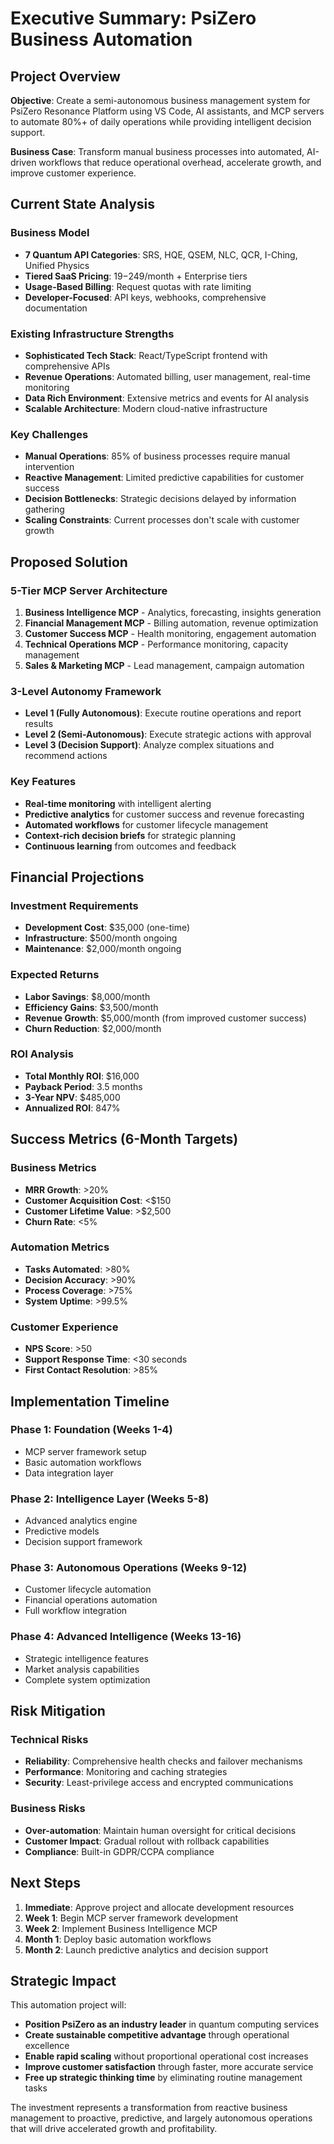 # Executive Summary: PsiZero Business Automation

## Project Overview

**Objective**: Create a semi-autonomous business management system for PsiZero Resonance Platform using VS Code, AI assistants, and MCP servers to automate 80%+ of daily operations while providing intelligent decision support.

**Business Case**: Transform manual business processes into automated, AI-driven workflows that reduce operational overhead, accelerate growth, and improve customer experience.

## Current State Analysis

### Business Model
- **7 Quantum API Categories**: SRS, HQE, QSEM, NLC, QCR, I-Ching, Unified Physics
- **Tiered SaaS Pricing**: $19-$249/month + Enterprise tiers
- **Usage-Based Billing**: Request quotas with rate limiting
- **Developer-Focused**: API keys, webhooks, comprehensive documentation

### Existing Infrastructure Strengths
- **Sophisticated Tech Stack**: React/TypeScript frontend with comprehensive APIs
- **Revenue Operations**: Automated billing, user management, real-time monitoring
- **Data Rich Environment**: Extensive metrics and events for AI analysis
- **Scalable Architecture**: Modern cloud-native infrastructure

### Key Challenges
- **Manual Operations**: 85% of business processes require manual intervention
- **Reactive Management**: Limited predictive capabilities for customer success
- **Decision Bottlenecks**: Strategic decisions delayed by information gathering
- **Scaling Constraints**: Current processes don't scale with customer growth

## Proposed Solution

### 5-Tier MCP Server Architecture
1. **Business Intelligence MCP** - Analytics, forecasting, insights generation
2. **Financial Management MCP** - Billing automation, revenue optimization
3. **Customer Success MCP** - Health monitoring, engagement automation
4. **Technical Operations MCP** - Performance monitoring, capacity management
5. **Sales & Marketing MCP** - Lead management, campaign automation

### 3-Level Autonomy Framework
- **Level 1 (Fully Autonomous)**: Execute routine operations and report results
- **Level 2 (Semi-Autonomous)**: Execute strategic actions with approval
- **Level 3 (Decision Support)**: Analyze complex situations and recommend actions

### Key Features
- **Real-time monitoring** with intelligent alerting
- **Predictive analytics** for customer success and revenue forecasting
- **Automated workflows** for customer lifecycle management
- **Context-rich decision briefs** for strategic planning
- **Continuous learning** from outcomes and feedback

## Financial Projections

### Investment Requirements
- **Development Cost**: $35,000 (one-time)
- **Infrastructure**: $500/month ongoing
- **Maintenance**: $2,000/month ongoing

### Expected Returns
- **Labor Savings**: $8,000/month
- **Efficiency Gains**: $3,500/month
- **Revenue Growth**: $5,000/month (from improved customer success)
- **Churn Reduction**: $2,000/month

### ROI Analysis
- **Total Monthly ROI**: $16,000
- **Payback Period**: 3.5 months
- **3-Year NPV**: $485,000
- **Annualized ROI**: 847%

## Success Metrics (6-Month Targets)

### Business Metrics
- **MRR Growth**: >20%
- **Customer Acquisition Cost**: <$150
- **Customer Lifetime Value**: >$2,500
- **Churn Rate**: <5%

### Automation Metrics
- **Tasks Automated**: >80%
- **Decision Accuracy**: >90%
- **Process Coverage**: >75%
- **System Uptime**: >99.5%

### Customer Experience
- **NPS Score**: >50
- **Support Response Time**: <30 seconds
- **First Contact Resolution**: >85%

## Implementation Timeline

### Phase 1: Foundation (Weeks 1-4)
- MCP server framework setup
- Basic automation workflows
- Data integration layer

### Phase 2: Intelligence Layer (Weeks 5-8)
- Advanced analytics engine
- Predictive models
- Decision support framework

### Phase 3: Autonomous Operations (Weeks 9-12)
- Customer lifecycle automation
- Financial operations automation
- Full workflow integration

### Phase 4: Advanced Intelligence (Weeks 13-16)
- Strategic intelligence features
- Market analysis capabilities
- Complete system optimization

## Risk Mitigation

### Technical Risks
- **Reliability**: Comprehensive health checks and failover mechanisms
- **Performance**: Monitoring and caching strategies
- **Security**: Least-privilege access and encrypted communications

### Business Risks
- **Over-automation**: Maintain human oversight for critical decisions
- **Customer Impact**: Gradual rollout with rollback capabilities
- **Compliance**: Built-in GDPR/CCPA compliance

## Next Steps

1. **Immediate**: Approve project and allocate development resources
2. **Week 1**: Begin MCP server framework development
3. **Week 2**: Implement Business Intelligence MCP
4. **Month 1**: Deploy basic automation workflows
5. **Month 2**: Launch predictive analytics and decision support

## Strategic Impact

This automation project will:
- **Position PsiZero as an industry leader** in quantum computing services
- **Create sustainable competitive advantage** through operational excellence
- **Enable rapid scaling** without proportional operational cost increases
- **Improve customer satisfaction** through faster, more accurate service
- **Free up strategic thinking time** by eliminating routine management tasks

The investment represents a transformation from reactive business management to proactive, predictive, and largely autonomous operations that will drive accelerated growth and profitability.